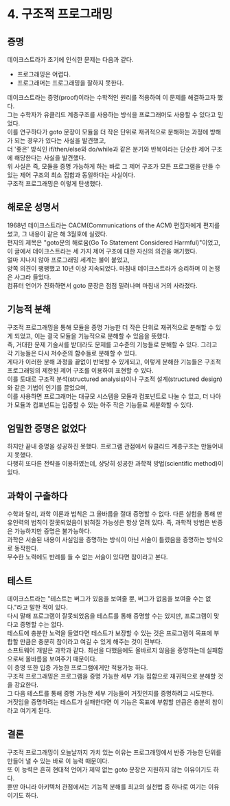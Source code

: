 # 4. 구조적 프로그래밍

## 증명
데이크스트라가 초기에 인식한 문제는 다음과 같다.
 - 프로그래밍은 어렵다.
 - 프로그래머는 프로그래밍을 잘하지 못한다.

데이크스트라는 증명(proof)이라는 수학적인 원리를 적용하여 이 문제를 해결하고자 했다.  
그는 수학자가 유클리드 계층구조를 사용하는 방식을 프로그래머도 사용할 수 있다고 믿었다.  
이를 연구하다가 goto 문장이 모듈을 더 작은 단위로 재귀적으로 분해하는 과정에 방해가 되는 경우가 있다는 사실을 발견했고,   
더 '좋은' 방식인 if/then/else와 do/while과 같은 분기와 반복이라는 단순한 제어 구조에 해당한다는 사실을 발견했다.  
위 사실은 즉, 모듈을 증명 가능하게 하는 바로 그 제어 구조가 모든 프로그램을 만들 수 있는 제어 구조의 최소 집합과 동일하다는 사실이다.  
구조적 프로그래밍은 이렇게 탄생했다.  

## 해로운 성명서
1968년 데이크스트라는 CACM(Communications of the ACM) 편집자에게 편지를 썼고, 그 내용이 같은 해 3월호에 실렸다.  
편지의 제목은 "goto문의 해로움(Go To Statement Considered Harmful)"이었고,  
이 글에서 데이크스트라는 세 가지 제어 구조에 대한 자신의 의견을 얘기했다.  
얼마 지나지 않아 프로그래밍 세계는 불이 붙었고,  
양쪽 의견이 팽팽했고 10년 이상 지속되었다. 마침내 데이크스트라가 승리하며 이 논쟁은 사그라 들었다.  
컴퓨터 언어가 진화하면서 goto 문장은 점점 밀려나며 마침내 거의 사라졌다.  

## 기능적 분해
구조적 프로그래밍을 통해 모듈을 증명 가능한 더 작은 단위로 재귀적으로 분해할 수 있게 되었고, 이는 결국 모듈을 기능적으로 분해할 수 있음을 뜻했다.  
즉, 거대한 문제 기술서를 받더라도 문제를 고수준의 기능들로 분해할 수 있다. 그리고 각 기능들은 다시 저수준의 함수들로 분해할 수 있다.  
게다가 이러한 분해 과정을 끝없이 반복할 수 있게되고, 이렇게 분해한 기능들은 구조적 프로그래밍의 제한된 제어 구조를 이용하여 표현할 수 있다.  
이를 토대로 구조적 분석(structured analysis)이나 구조적 설계(structured design)와 같은 기법이 인기를 끌었으며,  
이를 사용하면 프로그래머는 대규모 시스템을 모듈과 컴포넌트로 나눌 수 있고, 더 나아가 모듈과 컴포넌트는 입증할 수 있는 아주 작은 기능들로 세분화할 수 있다.

## 엄밀한 증명은 없었다
하지만 끝내 증명을 성공하진 못했다. 프로그램 관점에서 유클리드 계층구조는 만들어내지 못했다.  
다행히 또다른 전략을 이용하였는데, 상당히 성공한 과학적 방법(scientific method)이 있다.

## 과학이 구출하다  
수학과 달리, 과학 이론과 법칙은 그 올바름을 절대 증명할 수 없다. 다른 실험을 통해 만유인력의 법칙이 잘못되었음이 밝혀질 가능성은 항상 열려 있다. 
즉, 과학적 방법은 반증은 가능하지만 증명은 불가능하다.  
과학은 서술된 내용이 사실임을 증명하는 방식이 아닌 서술이 틀렸음을 증명하는 방식으로 동작한다.  
무수한 노력에도 반례를 들 수 없는 서술이 있다면 참이라고 본다.  

## 테스트
데이크스트라는 "테스트는 버그가 있음을 보여줄 뿐, 버그가 없음을 보여줄 수는 없다."라고 말한 적이 있다.  
다시 말해 프로그램이 잘못되었음을 테스트를 통해 증명할 수는 있지만, 프로그램이 맞다고 증명할 수는 없다.  
테스트에 충분한 노력을 들였다면 테스트가 보장할 수 있는 것은 프로그램이 목표에 부합할 만큼은 충분히 참이라고 여길 수 있게 해주는 것이 전부다.  
소프트웨어 개발은 과학과 같다. 최선을 다했음에도 올바르지 않음을 증명하는데 실패함으로써 올바름을 보여주기 때문이다.  
이 증명 또한 입증 가능한 프로그램에게만 적용가능 하다.  
구조적 프로그래밍은 프로그램을 증명 가능한 세부 기능 집합으로 재귀적으로 분해할 것을 강요한다.  
그 다음 테스트를 통해 증명 가능한 세부 기능들이 거짓인지를 증명하려고 시도한다.  
거짓임을 증명하려는 테스트가 실패한다면 이 기능은 목표에 부합할 만큼은 충분히 참이라고 여기게 된다.  

## 결론
구조적 프로그래밍이 오늘날까지 가치 있는 이유는 프로그래밍에서 반증 가능한 단위를 만들어 낼 수 있는 바로 이 능력 때문이다.  
또 이 능력은 흔히 현대적 언어가 제약 없는 goto 문장은 지원하지 않는 이유이기도 하다.  
뿐만 아니라 아키텍처 관점에서는 기능적 분해를 최고의 실천법 중 하나로 여기는 이유이기도 하다.

